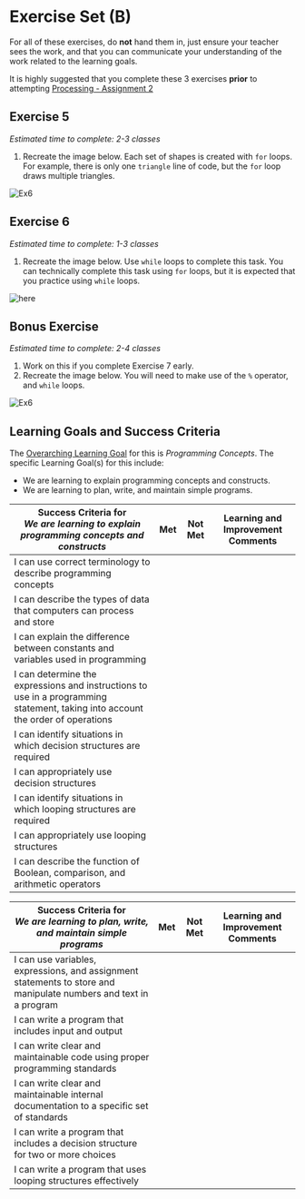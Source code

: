 # Exercise Set (B)

For all of these exercises, do **not** hand them in, just ensure your teacher sees the work, and that you can communicate your understanding of the work related to the learning goals.

It is highly suggested that you complete these 3 exercises **prior** to attempting [Processing - Assignment 2](./Processing-Assignment-2)

## Exercise 5
_Estimated time to complete: 2-3 classes_

1. Recreate the image below.  Each set of shapes is created with ```for``` loops.  For example, there is only one ```triangle``` line of code, but the ```for``` loop draws multiple triangles.

![Ex6](http://mrseidel.com/images/Processing/2O/Exercise6_2O.png)

## Exercise 6
_Estimated time to complete: 1-3 classes_

1. Recreate the image below. Use ```while``` loops to complete this task.  You can technically complete this task using ```for``` loops, but it is expected that you practice using ```while``` loops.

![here](http://mrseidel.com/images/Processing/2O/Exercise7_2O.png)

## Bonus Exercise
_Estimated time to complete: 2-4 classes_

1. Work on this if you complete Exercise 7 early.
2. Recreate the image below.  You will need to make use of the ```%``` operator, and ```while``` loops.

![Ex6](http://mrseidel.com/images/Processing/2O/Exercise6_2O.gif)

## Learning Goals and Success Criteria

The [Overarching Learning Goal](./images/ICS2O.jpg) for this is _Programming Concepts_.
The specific Learning Goal(s) for this include:
  * We are learning to explain programming concepts and constructs.
  * We are learning to plan, write, and maintain simple programs.

| Success Criteria for <br/> _We are learning to explain programming concepts and constructs_ | Met | Not Met | Learning and Improvement Comments |
| ----------- | --- | ------ | ------- |
| I can use correct terminology to describe programming concepts | | | |
| I can describe the types of data that computers can process and store | | | |
| I can explain the difference between constants and variables used in programming | | | |
| I can determine the expressions and instructions to use in a programming statement, taking into account the order of operations | | | |
| I can identify situations in which decision structures are required | | | |
| I can appropriately use decision structures | | | |
| I can identify situations in which looping structures are required | | | |
| I can appropriately use looping structures | | | |
| I can describe the function of Boolean, comparison, and arithmetic operators | | | |

| Success Criteria for <br/> _We are learning to plan, write, and maintain simple programs_ | Met | Not Met | Learning and Improvement Comments |
| ----------- | --- | ------ | ------- |
| I can use variables, expressions, and assignment statements to store and manipulate numbers and text in a program | | | |
| I can write a program that includes input and output | | | |
| I can write clear and maintainable code using proper programming standards | | | |
| I can write clear and maintainable internal documentation to a specific set of standards | | | |
| I can write a program that includes a decision structure for two or more choices | | | |
| I can write a program that uses looping structures effectively | | | |